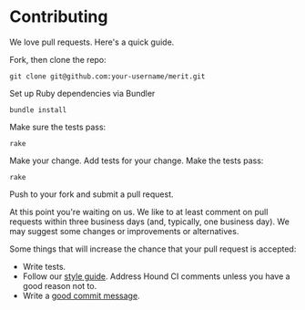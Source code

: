 # Contributing

We love pull requests. Here's a quick guide.

Fork, then clone the repo:

    git clone git@github.com:your-username/merit.git

Set up Ruby dependencies via Bundler

    bundle install

Make sure the tests pass:

    rake

Make your change. Add tests for your change. Make the tests pass:

    rake

Push to your fork and submit a pull request.

At this point you're waiting on us. We like to at least comment on pull requests
within three business days (and, typically, one business day). We may suggest
some changes or improvements or alternatives.

Some things that will increase the chance that your pull request is accepted:

* Write tests.
* Follow our [style guide][style]. Address Hound CI comments unless you have a
  good reason not to.
* Write a [good commit message][commit].

[style]: https://github.com/thoughtbot/guides/tree/master/style
[commit]: http://tbaggery.com/2008/04/19/a-note-about-git-commit-messages.html
